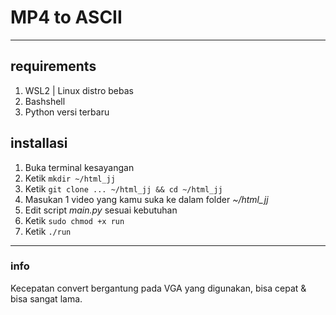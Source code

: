 # MP4 to ASCII
___
## requirements
1. WSL2 | Linux distro bebas
2. Bashshell
3. Python versi terbaru

## installasi
1. Buka terminal kesayangan
2. Ketik `mkdir ~/html_jj`
3. Ketik `git clone ... ~/html_jj && cd ~/html_jj`
4. Masukan 1 video yang kamu suka ke dalam folder *~/html_jj*
5. Edit script *main.py* sesuai kebutuhan
6. Ketik `sudo chmod +x run`
7. Ketik `./run`

---
### info
Kecepatan convert bergantung pada VGA yang digunakan, bisa cepat & bisa sangat lama.
